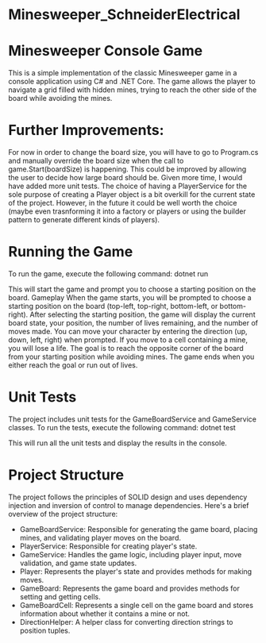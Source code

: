 # Minesweeper_SchneiderElectrical
# Minesweeper Console Game
This is a simple implementation of the classic Minesweeper game in a console application using C# and .NET Core. The game allows the player to navigate a grid filled with hidden mines, trying to reach the other side of the board while avoiding the mines.
# Further Improvements:
For now in order to change the board size, you will have to go to Program.cs and manually override the board size when the call to game.Start(boardSize) is happening. This could be improved by allowing the user to decide how large board should be.
Given more time, I would have added more unit tests.
The choice of having a PlayerService for the sole purpose of creating a Player object is a bit overkill for the current state of the project. However, in the future it could be well worth the choice (maybe even trasnforming it into a factory or players or using the builder pattern to generate different kinds of players).
# Running the Game
To run the game, execute the following command:
dotnet run

This will start the game and prompt you to choose a starting position on the board.
Gameplay
When the game starts, you will be prompted to choose a starting position on the board (top-left, top-right, bottom-left, or bottom-right).
After selecting the starting position, the game will display the current board state, your position, the number of lives remaining, and the number of moves made.
You can move your character by entering the direction (up, down, left, right) when prompted.
If you move to a cell containing a mine, you will lose a life.
The goal is to reach the opposite corner of the board from your starting position while avoiding mines.
The game ends when you either reach the goal or run out of lives.

# Unit Tests
The project includes unit tests for the GameBoardService and GameService classes. To run the tests, execute the following command:
dotnet test

This will run all the unit tests and display the results in the console.

# Project Structure
The project follows the principles of SOLID design and uses dependency injection and inversion of control to manage dependencies. Here's a brief overview of the project structure:
- GameBoardService: Responsible for generating the game board, placing mines, and validating player moves on the board.
- PlayerService: Responsible for creating player's state.
- GameService: Handles the game logic, including player input, move validation, and game state updates.
- Player: Represents the player's state and provides methods for making moves.
- GameBoard: Represents the game board and provides methods for setting and getting cells.
- GameBoardCell: Represents a single cell on the game board and stores information about whether it contains a mine or not.
- DirectionHelper: A helper class for converting direction strings to position tuples.
